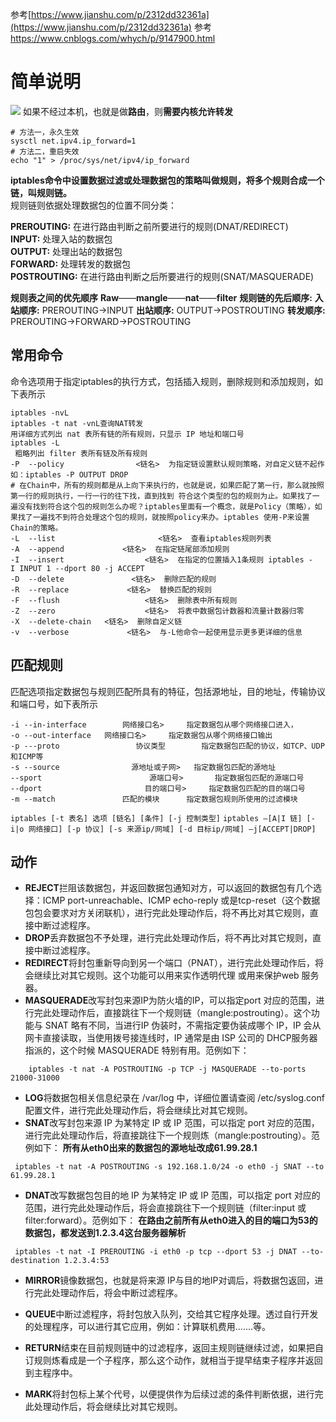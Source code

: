 参考[https://www.jianshu.com/p/2312dd32361a](https://www.jianshu.com/p/2312dd32361a)
参考 https://www.cnblogs.com/whych/p/9147900.html
# **简单说明**
![](../images/screenshot_1574302847261.png)
如果不经过本机，也就是做**路由**，则**需要内核允许转发**
```
# 方法一，永久生效
sysctl net.ipv4.ip_forward=1
# 方法二，重启失效
echo "1" > /proc/sys/net/ipv4/ip_forward
```
**iptables命令中设置数据过滤或处理数据包的策略叫做规则，将多个规则合成一个链，叫规则链。**  
规则链则依据处理数据包的位置不同分类：

**PREROUTING:** 在进行路由判断之前所要进行的规则(DNAT/REDIRECT)  
**INPUT:** 处理入站的数据包  
**OUTPUT:** 处理出站的数据包  
**FORWARD:** 处理转发的数据包  
**POSTROUTING:** 在进行路由判断之后所要进行的规则(SNAT/MASQUERADE)

**规则表之间的优先顺序**
**Raw**——**mangle**——**nat**——**filter**
**规则链的先后顺序:**
**入站顺序:** PREROUTING→INPUT
**出站顺序:** OUTPUT→POSTROUTING
**转发顺序:** PREROUTING→FORWARD→POSTROUTING
## **常用命令**
命令选项用于指定iptables的执行方式，包括插入规则，删除规则和添加规则，如下表所示
```
iptables -nvL
iptables -t nat -vnL查询NAT转发
用详细方式列出 nat 表所有链的所有规则，只显示 IP 地址和端口号
iptables -L 
 粗略列出 filter 表所有链及所有规则
-P  --policy                <链名>  为指定链设置默认规则策略，对自定义链不起作 如：iptables -P OUTPUT DROP
# 在Chain中，所有的规则都是从上向下来执行的，也就是说，如果匹配了第一行，那么就按照第一行的规则执行，一行一行的往下找，直到找到 符合这个类型的包的规则为止。如果找了一遍没有找到符合这个包的规则怎么办呢？iptables里面有一个概念，就是Policy（策略），如果找了一遍找不到符合处理这个包的规则，就按照policy来办。iptables 使用-P来设置Chain的策略。
-L  --list                       <链名>  查看iptables规则列表
-A  --append             <链名>  在指定链尾部添加规则
-I  --insert                  <链名>  在指定的位置插入1条规则 iptables -I INPUT 1 --dport 80 -j ACCEPT
-D  --delete               <链名>  删除匹配的规则
-R  --replace             <链名>  替换匹配的规则
-F  --flush                   <链名>  删除表中所有规则
-Z  --zero                    <链名>  将表中数据包计数器和流量计数器归零
-X  --delete-chain   <链名>  删除自定义链
-v  --verbose             <链名>  与-L他命令一起使用显示更多更详细的信息
```
## **匹配规则**
匹配选项指定数据包与规则匹配所具有的特征，包括源地址，目的地址，传输协议和端口号，如下表所示
```
-i --in-interface        网络接口名>     指定数据包从哪个网络接口进入，
-o --out-interface   网络接口名>     指定数据包从哪个网络接口输出
-p ---proto                 协议类型        指定数据包匹配的协议，如TCP、UDP和ICMP等
-s --source                源地址或子网>   指定数据包匹配的源地址
--sport                        源端口号>       指定数据包匹配的源端口号
--dport                       目的端口号>     指定数据包匹配的目的端口号
-m --match               匹配的模块      指定数据包规则所使用的过滤模块
```
`iptables [-t 表名] 选项 [链名] [条件] [-j 控制类型]`
`iptables –[A|I 链] [-i|o 网络接口] [-p 协议] [-s 来源ip/网域] [-d 目标ip/网域] –j[ACCEPT|DROP]`
## **动作**
*   **REJECT**拦阻该数据包，并返回数据包通知对方，可以返回的数据包有几个选择：ICMP port-unreachable、ICMP echo-reply 或是tcp-reset（这个数据包包会要求对方关闭联机），进行完此处理动作后，将不再比对其它规则，直接中断过滤程序。 
*   **DROP**丢弃数据包不予处理，进行完此处理动作后，将不再比对其它规则，直接中断过滤程序。 
*   **REDIRECT**将封包重新导向到另一个端口（PNAT），进行完此处理动作后，将会继续比对其它规则。这个功能可以用来实作透明代理 或用来保护web 服务器。
*   **MASQUERADE**改写封包来源IP为防火墙的IP，可以指定port 对应的范围，进行完此处理动作后，直接跳往下一个规则链（mangle:postrouting）。这个功能与 SNAT 略有不同，当进行IP 伪装时，不需指定要伪装成哪个 IP，IP 会从网卡直接读取，当使用拨号接连线时，IP 通常是由 ISP 公司的 DHCP服务器指派的，这个时候 MASQUERADE 特别有用。范例如下：
```
    iptables -t nat -A POSTROUTING -p TCP -j MASQUERADE --to-ports 21000-31000
```
*   **LOG**将数据包相关信息纪录在 /var/log 中，详细位置请查阅 /etc/syslog.conf 配置文件，进行完此处理动作后，将会继续比对其它规则。
*   **SNAT**改写封包来源 IP 为某特定 IP 或 IP 范围，可以指定 port 对应的范围，进行完此处理动作后，将直接跳往下一个规则炼（mangle:postrouting）。范例如下：
**所有从eth0出来的数据包的源地址改成61.99.28.1**
```
 iptables -t nat -A POSTROUTING -s 192.168.1.0/24 -o eth0 -j SNAT --to 61.99.28.1
```
*   **DNAT**改写数据包包目的地 IP 为某特定 IP 或 IP 范围，可以指定 port 对应的范围，进行完此处理动作后，将会直接跳往下一个规则链（filter:input 或 filter:forward）。范例如下：
**在路由之前所有从eth0进入的目的端口为53的数据包，都发送到1.2.3.4这台服务器解析**
```
 iptables -t nat -I PREROUTING -i eth0 -p tcp --dport 53 -j DNAT --to-destination 1.2.3.4:53
```
*   **MIRROR**镜像数据包，也就是将来源 IP与目的地IP对调后，将数据包返回，进行完此处理动作后，将会中断过滤程序。
    
*   **QUEUE**中断过滤程序，将封包放入队列，交给其它程序处理。透过自行开发的处理程序，可以进行其它应用，例如：计算联机费用.......等。
    
*   **RETURN**结束在目前规则链中的过滤程序，返回主规则链继续过滤，如果把自订规则炼看成是一个子程序，那么这个动作，就相当于提早结束子程序并返回到主程序中。
    
*   **MARK**将封包标上某个代号，以便提供作为后续过滤的条件判断依据，进行完此处理动作后，将会继续比对其它规则。